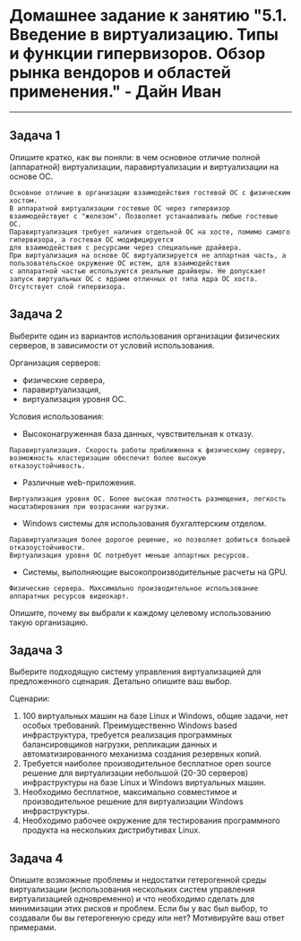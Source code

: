 
# Домашнее задание к занятию "5.1. Введение в виртуализацию. Типы и функции гипервизоров. Обзор рынка вендоров и областей применения." - Дайн Иван


---

## Задача 1

Опишите кратко, как вы поняли: в чем основное отличие полной (аппаратной) виртуализации, паравиртуализации и виртуализации на основе ОС.
```answer
Основное отличие в организации взаимодействия гостевой ОС с физическим хостом.
В аппаратной виртуализации гостевые ОС через гипервизор взаимодействуют c "железом". Позволяет устанавливать любые гостевые ОС.
Паравиртуализация требует наличия отдельной ОС на хосте, помимо самого гипервизора, а гостевая ОС модифицируется
для взаимодействия с ресурсами через специальные драйвера.
При виртуализация на основе ОС виртуализируется не аппартная часть, а пользовательское окружение ОС истем, для взаимодействия
с аппаратной частью используются реальные драйверы. Не допускает запуск виртуальных ОС с ядрами отличных от типа ядра ОС хоста.
Отсутствует слой гипервизора.
```
## Задача 2

Выберите один из вариантов использования организации физических серверов, в зависимости от условий использования.

Организация серверов:
- физические сервера,
- паравиртуализация,
- виртуализация уровня ОС.

Условия использования:
- Высоконагруженная база данных, чувствительная к отказу.
```answer
Паравиртуализация. Скорость работы приближенна к физическому серверу, возможность кластеризации обеспечит более высокую
отказоустойчивость.
```
- Различные web-приложения.
```answer
Виртуализация уровня ОС. Более высокая плотность размещения, легкость масштабирования при возрасании нагрузки.
```
- Windows системы для использования бухгалтерским отделом.
```answer
Паравиртуализация более дорогое решение, но позволяет добиться большей отказоустойчивости.
Виртуализация уровня ОС потребует меньше аппартных ресурсов.
```
- Системы, выполняющие высокопроизводительные расчеты на GPU.
```answer
Физические сервера. Максимально производительное использование аппаратных ресурсов видеокарт.
```

Опишите, почему вы выбрали к каждому целевому использованию такую организацию.

## Задача 3

Выберите подходящую систему управления виртуализацией для предложенного сценария. Детально опишите ваш выбор.

Сценарии:

1. 100 виртуальных машин на базе Linux и Windows, общие задачи, нет особых требований. Преимущественно Windows based инфраструктура, требуется реализация программных балансировщиков нагрузки, репликации данных и автоматизированного механизма создания резервных копий.
2. Требуется наиболее производительное бесплатное open source решение для виртуализации небольшой (20-30 серверов) инфраструктуры на базе Linux и Windows виртуальных машин.
3. Необходимо бесплатное, максимально совместимое и производительное решение для виртуализации Windows инфраструктуры.
4. Необходимо рабочее окружение для тестирования программного продукта на нескольких дистрибутивах Linux.

## Задача 4

Опишите возможные проблемы и недостатки гетерогенной среды виртуализации (использования нескольких систем управления виртуализацией одновременно) и что необходимо сделать для минимизации этих рисков и проблем. Если бы у вас был выбор, то создавали бы вы гетерогенную среду или нет? Мотивируйте ваш ответ примерами.
